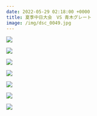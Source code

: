 ```yaml
---
date: 2022-05-29 02:18:00 +0000
title: 夏季中日大会　VS 青木グレート
image: /img/dsc_0049.jpg
---
```

![](/img/dsc_00511.jpg)

![](/img/dsc_0065.jpg)

![](/img/dsc_0098.jpg)

![](/img/dsc_0137.jpg)

![](/img/dsc_0194.jpg)

![](/img/dsc_0200.jpg)

![](/img/dsc_0214.jpg)
